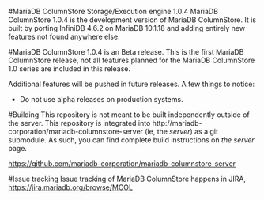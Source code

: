 #MariaDB ColumnStore Storage/Execution engine 1.0.4
MariaDB ColumnStore 1.0.4 is the development version of MariaDB ColumnStore. 
It is built by porting InfiniDB 4.6.2 on MariaDB 10.1.18 and adding entirely 
new features not found anywhere else.

#MariaDB ColumnStore 1.0.4 is an Beta release. 
This is the first MariaDB ColumnStore release, not all features planned for the MariaDB ColumnStore 1.0 
series are included in this release. 

Additional features will be pushed in future releases. 
A few things to notice:
- Do not use alpha releases on production systems.

#Building
This repository is not meant to be built independently outside of the server.  This repository is integrated into http://mariadb-corporation/mariadb-columnstore-server (ie, the *server*) as a git submodule.  As such, you can find complete build instructions on *the server* page.

  https://github.com/mariadb-corporation/mariadb-columnstore-server

#Issue tracking
Issue tracking of MariaDB ColumnStore happens in JIRA, https://jira.mariadb.org/browse/MCOL
